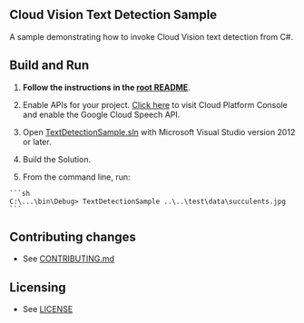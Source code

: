 ## Cloud Vision Text Detection Sample

A sample demonstrating how to invoke Cloud Vision text detection from C#.

## Build and Run

1.  **Follow the instructions in the [root README](../../README.md)**.

4.  Enable APIs for your project.
    [Click here](https://console.cloud.google.com/flows/enableapi?apiid=vision.googleapis.com&showconfirmation=true)
    to visit Cloud Platform Console and enable the Google Cloud Speech API.

8.  Open [TextDetectionSample.sln](TextDetectionSample.sln) with Microsoft Visual Studio version 2012 or later.

9.  Build the Solution.

10.  From the command line, run:

    ```sh
    C:\...\bin\Debug> TextDetectionSample ..\..\test\data\succulents.jpg
    ```

## Contributing changes

* See [CONTRIBUTING.md](../CONTRIBUTING.md)

## Licensing

* See [LICENSE](../LICENSE)
